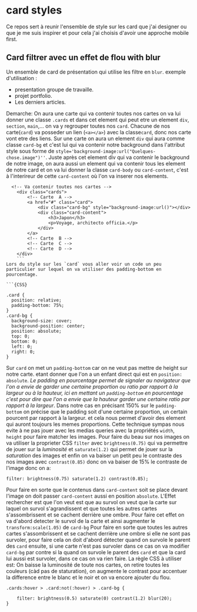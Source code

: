 # card styles

Ce repos sert à reunir l'ensemble de style sur les card que j'ai designer ou que je me suis inspirer et pour cela j'ai choisis d'avoir une approche mobile first.

## Card filtrer avec un effet de flou with blur

Un ensemble de card de présentation qui utilise les filtre en `blur`.
exemple d'utilisation :

- presentation groupe de travaille.
- projet portfolio.
- Les derniers articles.

Demarche:
On aura une carte qui va contenir toutes nos cartes on va lui donner une classe `.cards` et dans cet element qui peut etre un element `div`, `section`, `main`,... on va y regrouper toutes nos `card`.
Chacune de nos carte(`card`) va posseder un lien (`<a></a>`) avec la classe`card`, donc nos carte vont etre des liens.
Sur une carte on aura un element `div` qui aura comme classe `card-bg` et c'est lui qui va contenir notre background dans l'attribut style sous forme de `style='background-image:url("Quelques-chose.image")''`.
Juste après cet element div qui va contenir le background de notre image, on aura aussi un element qui va contenir tous les element de notre card et on va lui donner la classe `card-body` ou `card-content`, c'est à l'interireur de cette `card-content` où l'on va inserer nos elements.

```{HTML}
  <!-- Va contenir toutes nos cartes -->
    <div class="cards">
        <!-- Carte  A -->
        <a href="#" class="card">
            <div class="card-bg" style="background-image:url()"></div>
            <div class="card-content">
                <h3>Japon</h3>
                <p>Voyage, architecto officia.</p>
            </div>
        </a>
        <!-- Carte  B -->
        <!-- Carte  C -->
        <!-- Carte  D -->
    </div>
    ```
Lors du style sur les `card` vous aller voir un code un peu particulier sur lequel on va utiliser des padding-bottom en pourcentage.

```{CSS}

.card {
  position: relative;
  padding-bottom: 75%;
}
.card-bg {
  background-size: cover;
  background-position: center;
  position: absolute;
  top: 0;
  bottom: 0;
  left: 0;
  right: 0;
}

```

Sur `card` on met un `padding-bottom` car on ne veut pas mettre de height sur notre carte. etant donner que l'on a un enfant direct qui est en `position: absolute`.
  *Le padding en pourcentage permet de signaler au navigateur que l'on a envie de garder une certaine proportion ou ratio par rapport à la largeur ou à la hauteur, ici en mettant un `padding-bottom` en pourcentage c'est pour dire que l'on a envie que la hauteur garder une certaine ratio par rapport à la largeur*.
  Dans notre cas en précisant 150% sur le `padding-bottom`  on précise que le padding soit d'une certaine proportion, un certain pourcent par rapport à la largeur. et cela nous permet d'avoir des element qui auront toujours les memes proportions.
  Cette technique sympas nous evite à ne pas jouer avec les medias queries avec la propriétés `width`, `height` pour faire matcher les images.
  Pour faire du beau sur nos images on va utiliser la proprieter CSS `filter` avec `brightness(0.75)` qui va permettre de jouer sur la *luminosité* et `saturate(1.2)` qui permet de jouer sur la *saturation* des images et enfin on va baiser un petit peu le contraste des nos images avec `contrast(0.85)` donc on va baiser de 15% le contraste de l'image donc on a:

  ```{CSS}
  filter: brightness(0.75) saturate(1.2) contrast(0.85);
  ```

  Pour faire en sorte que le contenus dans `card-content` soit se place devant l'image on doit passer `card-content` aussi en position `absolute`.
L'Effet rechercher est que l'on veut est que au survol on veut que la carte sur laquel on survol s'agrandissent et que toutes les autres cartes s'assombrissent et se cachent derrière une ombre.
Pour faire cet effet on va d'abord detecter le survol de la carte et ainsi augmenter le `transform:scale(1.05)` de `card-bg`
Pour faire en sorte que toutes les autres cartes s'assombrissent et se cachent derrière une ombre si elle ne sont pas survoler, pour faire cela on doit d'abord détecter quand on survole le parent des `card` ensuite, si une carte n'est pas survoler dans ce cas on va modifier `card-bg` par contre si la quand on survole le parent des `card` et que la card lui aussi est survoler, dans ce cas on va rien faire.
La règle CSS à utiliser est:
 On baisse la luminosité de toute nos cartes, on retire toutes les couleurs (càd pas de staturation), on augmente le contrast pour accentuer la difference entre le blanc et le noir et on va encore ajouter du flou.

```{CSS}
.cards:hover > .card:not(:hover) > .card-bg {

    filter: brightness(0.5) saturate(0) contrast(1.2) blur(20);
}
```
